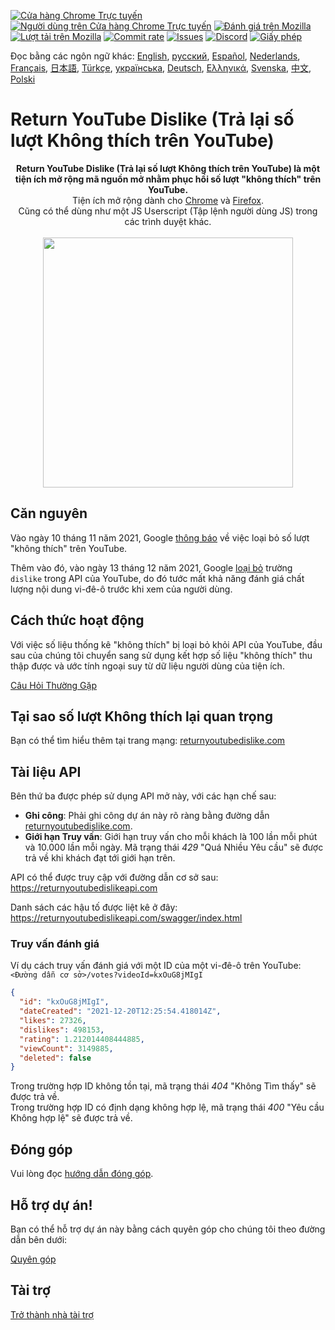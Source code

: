 [![Cửa hàng Chrome Trực tuyến](https://img.shields.io/chrome-web-store/stars/gebbhagfogifgggkldgodflihgfeippi?label=Đánh%20giá%20Chrome&style=flat&logo=google)](https://chrome.google.com/webstore/detail/youtube-dislike-button/gebbhagfogifgggkldgodflihgfeippi/?hl=vi)
[![Người dùng trên Cửa hàng Chrome Trực tuyến](https://img.shields.io/chrome-web-store/users/gebbhagfogifgggkldgodflihgfeippi?label=Người%20dùng%20Chrome&style=flat&logo=google)](https://chrome.google.com/webstore/detail/youtube-dislike-button/gebbhagfogifgggkldgodflihgfeippi/?hl=vi)
[![Đánh giá trên Mozilla](https://img.shields.io/amo/stars/return-youtube-dislikes?label=Đánh%20giá%20Firefox&style=flat&logo=firefox)](https://addons.mozilla.org/vi/firefox/addon/return-youtube-dislikes/)
[![Lượt tải trên Mozilla](https://img.shields.io/amo/users/return-youtube-dislikes?label=Người%20dùng%20Firefox&style=flat&logo=firefox)](https://addons.mozilla.org/vi/firefox/addon/return-youtube-dislikes/)
[![Commit rate](https://img.shields.io/github/commit-activity/m/Anarios/return-youtube-dislike?label=Commits&style=flat)](https://github.com/Anarios/return-youtube-dislike/commits/main)
[![Issues](https://img.shields.io/github/issues/Anarios/return-youtube-dislike?style=flat&label=Issues)](https://github.com/Anarios/return-youtube-dislike/issues)
[![Discord](https://img.shields.io/discord/909435648170160229?label=Discord&style=flat&logo=discord)](https://discord.gg/UMxyMmCgfF)
[![Giấy phép](https://img.shields.io/badge/License-GPLv3-blue.svg?label=Giấy%20phép&style=flat)](https://github.com/Anarios/return-youtube-dislike/blob/main/LICENSE)


Đọc bằng các ngôn ngữ khác: [English](README.md), [русский](READMEru.md), [Español](READMEes.md), [Nederlands](READMEnl.md), [Français](READMEfr.md), [日本語](READMEja.md), [Türkçe](READMEtr.md), [українська](READMEuk.md), [Deutsch](READMEde.md), [Ελληνικά](READMEgr.md), [Svenska](READMEsv.md), [中文](READMEcn.md), [Polski](READMEpl.md)



# Return YouTube Dislike (Trả lại số lượt Không thích trên YouTube)

<p align="center">
    <b>Return YouTube Dislike (Trả lại số lượt Không thích trên YouTube) là một tiện ích mở rộng mã nguồn mở nhằm phục hồi số lượt "không thích" trên YouTube.</b><br>
    Tiện ích mở rộng dành cho <a href="https://chrome.google.com/webstore/detail/youtube-dislike-button/gebbhagfogifgggkldgodflihgfeippi/?hl=vi">Chrome</a> và <a href="https://addons.mozilla.org/vi/firefox/addon/return-youtube-dislikes/">Firefox</a>.<br>
    Cũng có thể dùng như một JS Userscript (Tập lệnh người dùng JS) trong các trình duyệt khác.<br><br>
    <img width="400px" src="https://user-images.githubusercontent.com/18729296/141743755-2be73297-250e-4cd1-ac93-8978c5a39d10.png"/>
</p>

## Căn nguyên <!-- ## The Story -->

Vào ngày 10 tháng 11 năm 2021, Google [thông báo](https://blog.youtube/news-and-events/update-to-youtube/) về việc loại bỏ số lượt "không thích" trên YouTube.

Thêm vào đó, vào ngày 13 tháng 12 năm 2021, Google [loại bỏ](https://support.google.com/youtube/thread/134791097/update-to-youtube-dislike-counts) trường `dislike` trong API của YouTube, do đó tước mất khả năng đánh giá chất lượng nội dung vi-đê-ô trước khi xem của người dùng.

## Cách thức hoạt động <!-- ## What it Does -->

Với việc số liệu thống kê "không thích" bị loại bỏ khỏi API của YouTube, đầu sau của chúng tôi chuyển sang sử dụng kết hợp số liệu "không thích" thu thập được và ước tính ngoại suy từ dữ liệu người dùng của tiện ích.

[Câu Hỏi Thường Gặp](https://github.com/Anarios/return-youtube-dislike/blob/main/Docs/FAQvn.md)

## Tại sao số lượt Không thích lại quan trọng <!-- ## Why it Matters -->

Bạn có thể tìm hiểu thêm tại trang mạng: [returnyoutubedislike.com](https://www.returnyoutubedislike.com/)

## Tài liệu API <!-- ## API documentation -->

Bên thứ ba được phép sử dụng API mở này, với các hạn chế sau:

- **Ghi công**: Phải ghi công dự án này rõ ràng bằng đường dẫn [returnyoutubedislike.com](https://returnyoutubedislike.com/).
- **Giới hạn Truy vấn**: Giới hạn truy vấn cho mỗi khách là 100 lần mỗi phút và 10.000 lần mỗi ngày. Mã trạng thái _429_ "Quá Nhiều Yêu cầu" sẽ được trả về khi khách đạt tới giới hạn trên.

API có thể được truy cập với đường dẫn cơ sở sau:  
https://returnyoutubedislikeapi.com

Danh sách các hậu tố được liệt kê ở đây:  
https://returnyoutubedislikeapi.com/swagger/index.html

### Truy vấn đánh giá <!-- ### Get votes -->

Ví dụ cách truy vấn đánh giá với một ID của một vi-đê-ô trên YouTube:  
`<Đường dẫn cơ sở>/votes?videoId=kxOuG8jMIgI`

```json
{
  "id": "kxOuG8jMIgI",
  "dateCreated": "2021-12-20T12:25:54.418014Z",
  "likes": 27326,
  "dislikes": 498153,
  "rating": 1.212014408444885,
  "viewCount": 3149885,
  "deleted": false
}
```

Trong trường hợp ID không tồn tại, mã trạng thái _404_ "Không Tìm thấy" sẽ được trả về.  
Trong trường hợp ID có định dạng không hợp lệ, mã trạng thái _400_ "Yêu cầu Không hợp lệ" sẽ được trả về.

<!---
## Tài liệu API

Bạn có thể xem tất cả tài liệu trên trang của chúng tôi.
[https://returnyoutubedislike.com/docs/](https://returnyoutubedislike.com/docs/) -->

## Đóng góp <!-- ## Contributing -->

Vui lòng đọc [hướng dẫn đóng góp](https://github.com/Anarios/return-youtube-dislike/blob/main/CONTRIBUTINGvn.md).

## Hỗ trợ dự án! <!-- ## Support this project! -->

Bạn có thể hỗ trợ dự án này bằng cách quyên góp cho chúng tôi theo đường dẫn bên dưới:

[Quyên góp](https://returnyoutubedislike.com/donate)

## Tài trợ <!-- ## Sponsors -->



[Trở thành nhà tài trợ](https://www.patreon.com/join/returnyoutubedislike/checkout?rid=8008601)
